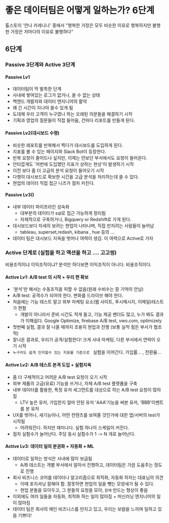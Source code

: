 # 좋은 데이터팀은 어떻게 일하는가? 6단계 
톨스토이 '안나 카레니나' 중에서 "행복한 가정은 모두 비슷한 이유로 행복하지만 불행한 가정은 저마다의 이유로 불행하다"

## 6단계 
### Passive 3단계와 Active 3단계 
#### Passive Lv1 
 - 데이터팀이 막 발촉한 단계 
 - 사내에 쌓여있는 로그가 없거나, 쓸 수 없는 상태 
 - 백엔드 개발자와 데이터 엔지니어의 활약
 - 꽤 긴 시간이 지나야 쓸수 있게 됨 
 - 도데체 우리 고객이 누구였나 하는 오래된 의문들을 해결하기 시작 
 - 기획과 영업의 질문들이 직접 들어옴, 건마다 리포트를 만들게 된다. 

#### Passive Lv2(대시보드 수령) 
 - 비슷한 레포트를 반복해서 찍다가 대시보드를 도입하게 된다. 
 - 지표를 볼 수 있는 페이지와 Slack Bot이 등장한다.
 - 반복 요청이 줄어드나 싶지만, 이제는 안보던 부서에서도 요청이 들어온다.
 - 안타깝게도 '저번에 도입했던 지표가 상하는 현상'이 발생하기 시작 
 - 이전 보다 좀 더 고급의 분석 요청이 들어오기 시작 
 - 다행히 대시보드로 확보한 시간을 고급 분석을 처리하는데 쓸 수 있다. 
 - 현업의 데이터 직접 접근 니즈가 점차 커진다. 

#### Passive Lv3()
 - 내부 데이터 파이프라인 성숙화 
    - 대부분의 데이터가 sql로 접근 가능하게 정리됨 
    - 자체적으로 구축하거나, Bigquery or Redshift로 가게 된다. 
 - 대시보드보다 자세히 보려는 현업이 나타나며, 직접 만지려는 사람들이 늘어남 
    - tableau, superset,redash, kibana , hue 등의 ... 
 - 데이터 팀은 대시보드 지옥을 벗어나 여력이 생김. 이 여력으로 Active로 가자 

### Active 단계로 (실험을 하고 액션을 하고 .... 고고씽)
비용조직이냐 이익조직이냐? 분석만 하다보면 이익조직이 아니다. 비용조직이다.
#### Active Lv1: A/B test 의 시작 + 우리 편 확보 
 - '분석'만 해서는 수동조직을 피할 수 없음(원래 수비수는 잘 기억이 안남)
 - A/B test: 공격수가 되어야 한다. 변화를 드라이브 해야 한다. 
 - 처음에는 기능 테스트 말고 외부 마케팅 요소(웹 사이트, 푸시메시지, 이메일)테스트가 편함
    - 개발이 아니라서 준비 시간도 적게 들고, 기능 제공 벤더도 많고, 누가 봐도 결과가 이해쉽다. 
      Google Optimize, firebase A/B test, vwo.com, optimizely 
 - 첫번째 실험, 결과 잘 나올 때까지 조용히 현업과 진행 (보통 실적 힘든 부서가 협조적)
 - 잘나온 결과로, 우리가 공격/실험한다! 크게 사내 마케팅, 다른 부서에서 연락이 오기 시작 
 - `누구라도 쉽게 인지할수 있는 지표를 기준으로 ` 실험을 이어간다. 가입률... , 전환율... 

#### Active Lv2: A/B 테스트 본격 도입 + 실험지옥 
 - 좀 더 구체적이고 어려운 A/B test 요청이 오기 시작
 - 외부 제품의 고급(유료) 기능을 쓰거나, 자체 A/B test 플랫폼을 구축 
 - 내부 데이터를 활용한, 특정 유저 세그먼트를 대상으로 하는 A/B test 요청이 많아짐 
    - LTV 높은 유저, 가입한지 얼마 안된 유저 'AAA'기능을 써본 유저, 'BBB'이벤트를 본 유저 
 - UX를 벗어나, 새기능이나, 어떤 컨텐츠를 보여줄 것인가에 대한 앱/서버의 test가 시작됨
    - 어려워진다. 하지만 재미나다. 실험 하나의 스케일이 커진다. 
 - 점차 실험수가 늘어난다. 주당 동시 실험수가 1 -> N 개로 늘어난다. 

#### Active Lv3: 데이터 일의 분권화 + 자동화 + ML 
 - 데이터로 일하는 방식은 사내에 많이 보급됨
    - A/B 데스트는 개별 부서에서 알아서 진행하고, 데이터팀은 가끔 도움주는 정도로 진행 
 - 회사 비즈니스 코어를 데이터나 알고리즘으로 최적화, 자동화 하자는 대표님의 의견 
    - 이때 포지셔닝 잘해야 함. 잘못하면 현업의 일을 뺏는 모양새가 될 수 있다. 
    - 현업 분들을 모아두고, 그 분들의 요청을 모아, `함께` 만드는 형상이 좋음 
 - 이외에도 여러 일들을 자동화, 최적화 하는 일이 많아짐 + 머신러닝 엔지니어의 일이 많아짐 
 - 데이터 팀은 회사의 메인 비즈니스를 만지고 있고, 우리는 보람을 느끼며 일하고 있음 기쁘다!
 